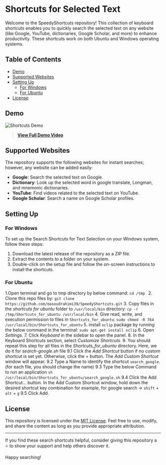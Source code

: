 # Shortcuts for Selected Text

Welcome to the SpeedyShortcuts repository! This collection of keyboard shortcuts enables you to quickly search the selected text on any website (like Google, YouTube, dictionaries, Google Scholar, and more) to enhance productivity. These shortcuts work on both Ubuntu and Windows operating systems.


## Table of Contents

- [Demo](#demo)
- [Supported Websites](#supported-websites)
- [Setting Up](#setting-up)
  - [For Windows](#for-windows)
  - [For Ubuntu](#for-ubuntu)
- [License](#license)


## Demo

![Shortcuts Demo](demo.gif)

> [**View Full Demo Video**](demo_video.mp4)


## Supported Websites

The repository supports the following websites for instant searches; however, any website can be added easily:

- **Google**: Search the selected text on Google.
- **Dictionary**: Look up the selected word in google translate, Longman, and mnemonic dictionaries.
- **YouTube**: Find videos related to the selected text on YouTube.
- **Google Scholar**: Search a name on Google Scholar profiles.

## Setting Up

### For Windows

To set up the Search Shortcuts for Text Selection on your Windows system, follow these steps:

1. Download the latest release of the repository as a ZIP file.
2. Extract the contents to a folder on your system.
3. Double-click on the setup file and follow the on-screen instructions to install the shortcuts.

### For Ubuntu

1.Open terminal and go to tmp directory by below command:
```cd /tmp ```
2. Clone this repo files by:
   ```git clone https://github.com/masoudrahimi39/SpeedyShortcuts.git```
3. Copy files in the *shortcuts for ubuntu* folder to `/usr/local/bin` directory:
  ```cp -r /tmp/Shortcuts_for_ubuntu /usr/local/bin```
4. Give read, write, and execution permission to files in `Shortcuts_for_ubuntu`:
```sudo chmod -R 764 /usr/local/bin/Shortcuts_for_ubuntu```
5. install `xclip` package by running the below command in the terminal:
  ```sudo apt-get install xclip```
6. Open *Settings*.
7. Click *Keyboard* in the sidebar to open the panel.
8. In the Keyboard Shortcuts section, select *Customize Shortcuts*.
9. You should repeat this step for all files in the *Shortcuts_for_ubuntu* directory. Here, we do it for *search-google.sh* file
  9.1 Click the *Add Shortcut* button if no custom shortcut is set yet. Otherwise, click the *+* button. The *Add Custom Shortcut* window will appear.
  9.2 Type a Name to identify the shortcut `search_google`. (for each file, you should change the name)
  9.3 Type the below Command to run an application
    ```sh /usr/local/bin/Shortcuts_for_ubuntu/search_google.sh```
  9.4 Click the Add Shortcut… button. In the Add Custom Shortcut window, hold down the desired shortcut key combination 
  for example, for  google search → `shift` + `alt` + `g`
  9.5 Click Add.


## License

This repository is licensed under the [MIT License](LICENSE.md). Feel free to use, modify, and share the content as long as you provide appropriate attribution.

---

If you find these search shortcuts helpful, consider giving this repository a ⭐ to show your support and help others discover it.

Happy searching!

